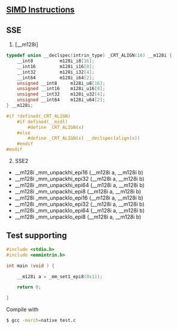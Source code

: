 
## [SIMD Instructions]

## SSE

1. [__m128i]<br>
```C
typedef union __declspec(intrin_type) _CRT_ALIGN(16) __m128i {
	__int8			m128i_i8[16];
	__int16			m128i_i16[8];
	__int32			m128i_i32[4];
	__int64			m128i_i64[2];
	unsigned __int8		m128i_u8[16];
	unsigned __int16	m128i_u16[8];
	unsigned __int32	m128i_u32[4];
	unsigned __int64	m128i_u64[2];
} __m128i;

#if !defined(_CRT_ALIGN)
	#if defined(__midl)
		#define _CRT_ALIGN(x)
	#else
		#define _CRT_ALIGN(x) __declspec(align(x))
	#endif
#endif
```

2. SSE2
+ __m128i _mm_unpackhi_epi16 (__m128i a, __m128i b)
+ __m128i _mm_unpackhi_epi32 (__m128i a, __m128i b)
+ __m128i _mm_unpackhi_epi64 (__m128i a, __m128i b)
+ __m128i _mm_unpackhi_epi8 (__m128i a, __m128i b)
+ __m128i _mm_unpacklo_epi16 (__m128i a, __m128i b)
+ __m128i _mm_unpacklo_epi32 (__m128i a, __m128i b)
+ __m128i _mm_unpacklo_epi64 (__m128i a, __m128i b)
+ __m128i _mm_unpacklo_epi8 (__m128i a, __m128i b)

## Test supporting
```C
#include <stdio.h>
#include <emmintrin.h>

int main (void ) {

	__m128i a = _mm_set1_epi8(0x11);

	return 0;

}
```
Compile with
```sh
$ gcc -march=native test.c
```

[SIMD Instructions]:<https://software.intel.com/sites/landingpage/IntrinsicsGuide/>
